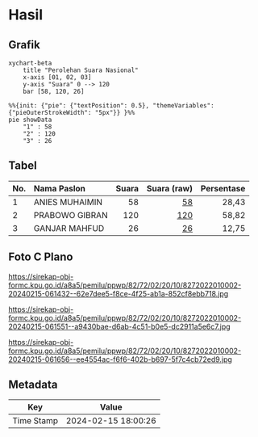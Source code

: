 # Hasil

## Grafik

```mermaid
xychart-beta
    title "Perolehan Suara Nasional"
    x-axis [01, 02, 03]
    y-axis "Suara" 0 --> 120
    bar [58, 120, 26]
```

```mermaid
%%{init: {"pie": {"textPosition": 0.5}, "themeVariables": {"pieOuterStrokeWidth": "5px"}} }%%
pie showData
    "1" : 58
    "2" : 120
    "3" : 26
```

## Tabel

| No. | Nama Paslon    | Suara | Suara (raw) | Persentase |
|:--- |:-------------- | -----:| -----------:| ----------:|
| 1   | ANIES MUHAIMIN | 58    | [58][p-1]   | 28,43      |
| 2   | PRABOWO GIBRAN | 120   | [120][p-2]  | 58,82      |
| 3   | GANJAR MAHFUD  | 26    | [26][p-3]   | 12,75      |


[p-1]: https://github.com/gigit-pemilu/pemilu-2024/blob/main/pilpres/hitung-suara/sub/82-maluku-utara/sub/72-kota-tidore-kepulauan/sub/02-oba-utara/sub/2010-bukit-durian/sub/002-tps/sub/paslon-1.txt
[p-2]: https://github.com/gigit-pemilu/pemilu-2024/blob/main/pilpres/hitung-suara/sub/82-maluku-utara/sub/72-kota-tidore-kepulauan/sub/02-oba-utara/sub/2010-bukit-durian/sub/002-tps/sub/paslon-2.txt
[p-3]: https://github.com/gigit-pemilu/pemilu-2024/blob/main/pilpres/hitung-suara/sub/82-maluku-utara/sub/72-kota-tidore-kepulauan/sub/02-oba-utara/sub/2010-bukit-durian/sub/002-tps/sub/paslon-3.txt

## Foto C Plano

https://sirekap-obj-formc.kpu.go.id/a8a5/pemilu/ppwp/82/72/02/20/10/8272022010002-20240215-061432--62e7dee5-f8ce-4f25-ab1a-852cf8ebb718.jpg

https://sirekap-obj-formc.kpu.go.id/a8a5/pemilu/ppwp/82/72/02/20/10/8272022010002-20240215-061551--a9430bae-d6ab-4c51-b0e5-dc2911a5e6c7.jpg

https://sirekap-obj-formc.kpu.go.id/a8a5/pemilu/ppwp/82/72/02/20/10/8272022010002-20240215-061656--ee4554ac-f6f6-402b-b697-5f7c4cb72ed9.jpg


## Metadata

| Key        | Value               |
| ---------- | ------------------- |
| Time Stamp | 2024-02-15 18:00:26 |



